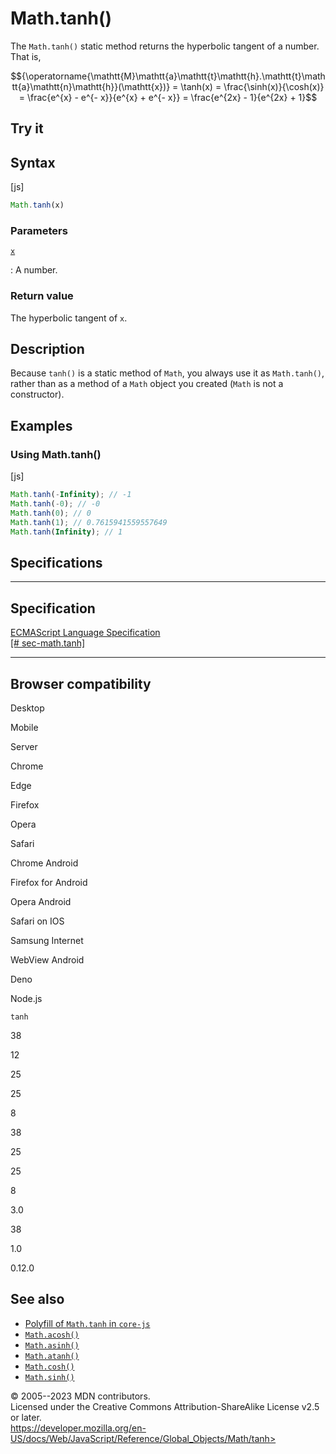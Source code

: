 Math.tanh()
===========

 
The `Math.tanh()` static method returns the hyperbolic tangent of a
number. That is,

$${\operatorname{\mathtt{M}\mathtt{a}\mathtt{t}\mathtt{h}.\mathtt{t}\mathtt{a}\mathtt{n}\mathtt{h}}(\mathtt{x})} = \tanh(x) = \frac{\sinh(x)}{\cosh(x)} = \frac{e^{x} - e^{- x}}{e^{x} + e^{- x}} = \frac{e^{2x} - 1}{e^{2x} + 1}$$


 
Try it 
------

 



 
Syntax
------

 
 
 
[js]


```js
Math.tanh(x)
```




 
### Parameters

 

[`x`](#x)

:   A number.



 
### Return value 

 
The hyperbolic tangent of `x`.



 
Description
-----------

 
Because `tanh()` is a static method of `Math`, you always use it as
`Math.tanh()`, rather than as a method of a `Math` object you created
(`Math` is not a constructor).



 
Examples
--------


 
### Using Math.tanh() 

 
 
 
[js]


```js
Math.tanh(-Infinity); // -1
Math.tanh(-0); // -0
Math.tanh(0); // 0
Math.tanh(1); // 0.7615941559557649
Math.tanh(Infinity); // 1
```




Specifications
--------------

 
  -------------------------------------------------------------------------------------------------
  Specification
  -------------------------------------------------------------------------------------------------
  [ECMAScript Language Specification\
  [\#
  sec-math.tanh]](https://tc39.es/ecma262/multipage/numbers-and-dates.html#sec-math.tanh)

  -------------------------------------------------------------------------------------------------


Browser compatibility 
---------------------

 


Desktop

Mobile

Server

Chrome

Edge

Firefox

Opera

Safari

Chrome Android

Firefox for Android

Opera Android

Safari on IOS

Samsung Internet

WebView Android

Deno

Node.js

`tanh`

38

12

25

25

8

38

25

25

8

3.0

38

1.0

0.12.0

 
See also 
--------

 
-   [Polyfill of `Math.tanh` in
    `core-js`](https://github.com/zloirock/core-js#ecmascript-math)
-   [`Math.acosh()`](acosh)
-   [`Math.asinh()`](asinh)
-   [`Math.atanh()`](atanh)
-   [`Math.cosh()`](cosh)
-   [`Math.sinh()`](sinh)



 
© 2005--2023 MDN contributors.\
Licensed under the Creative Commons Attribution-ShareAlike License v2.5
or later.\
https://developer.mozilla.org/en-US/docs/Web/JavaScript/Reference/Global_Objects/Math/tanh>

